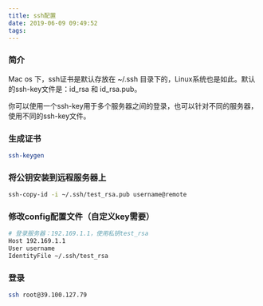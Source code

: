 ```yaml
---
title: ssh配置
date: 2019-06-09 09:49:52
tags:
---
```


### 简介

Mac os 下，ssh证书是默认存放在 ~/.ssh 目录下的，Linux系统也是如此。默认的ssh-key文件是：id_rsa 和 id_rsa.pub。

你可以使用一个ssh-key用于多个服务器之间的登录，也可以针对不同的服务器，使用不同的ssh-key文件。


### 生成证书

``` bash
ssh-keygen
```

### 将公钥安装到远程服务器上

``` bash
ssh-copy-id -i ~/.ssh/test_rsa.pub username@remote
```

### 修改config配置文件（自定义key需要）

``` bash
# 登录服务器：192.169.1.1，使用私钥test_rsa
Host 192.169.1.1
User username
IdentityFile ~/.ssh/test_rsa
```

### 登录
``` bash
ssh root@39.100.127.79
```
